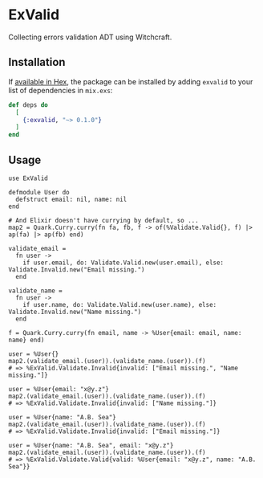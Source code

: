 # ExValid

Collecting errors validation ADT using Witchcraft.

## Installation

If [available in Hex](https://hex.pm/docs/publish), the package can be installed
by adding `exvalid` to your list of dependencies in `mix.exs`:

```elixir
def deps do
  [
    {:exvalid, "~> 0.1.0"}
  ]
end
```

## Usage

```
use ExValid

defmodule User do
  defstruct email: nil, name: nil
end

# And Elixir doesn't have currying by default, so ...
map2 = Quark.Curry.curry(fn fa, fb, f -> of(%Validate.Valid{}, f) |> ap(fa) |> ap(fb) end)

validate_email =
  fn user ->
    if user.email, do: Validate.Valid.new(user.email), else: Validate.Invalid.new("Email missing.")
  end

validate_name =
  fn user ->
    if user.name, do: Validate.Valid.new(user.name), else: Validate.Invalid.new("Name missing.")
  end

f = Quark.Curry.curry(fn email, name -> %User{email: email, name: name} end)

user = %User{}
map2.(validate_email.(user)).(validate_name.(user)).(f)
# => %ExValid.Validate.Invalid{invalid: ["Email missing.", "Name missing."]}

user = %User{email: "x@y.z"}
map2.(validate_email.(user)).(validate_name.(user)).(f)
# => %ExValid.Validate.Invalid{invalid: ["Name missing."]}

user = %User{name: "A.B. Sea"}
map2.(validate_email.(user)).(validate_name.(user)).(f)
# => %ExValid.Validate.Invalid{invalid: ["Email missing."]}

user = %User{name: "A.B. Sea", email: "x@y.z"}
map2.(validate_email.(user)).(validate_name.(user)).(f)
# => %ExValid.Validate.Valid{valid: %User{email: "x@y.z", name: "A.B. Sea"}}
```
